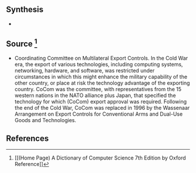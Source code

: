 ## Synthesis
- 
## Source [^1]
- Coordinating Committee on Multilateral Export Controls. In the Cold War era, the export of various technologies, including computing systems, networking, hardware, and software, was restricted under circumstances in which this might enhance the military capability of the other country, or place at risk the technology advantage of the exporting country. CoCom was the committee, with representatives from the 15 western nations in the NATO alliance plus Japan, that specified the technology for which (CoCom) export approval was required. Following the end of the Cold War, CoCom was replaced in 1996 by the Wassenaar Arrangement on Export Controls for Conventional Arms and Dual-Use Goods and Technologies.
## References

[^1]: [[(Home Page) A Dictionary of Computer Science 7th Edition by Oxford Reference]]